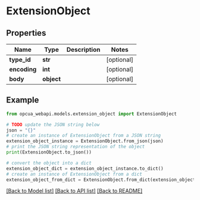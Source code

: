 # ExtensionObject


## Properties

Name | Type | Description | Notes
------------ | ------------- | ------------- | -------------
**type_id** | **str** |  | [optional] 
**encoding** | **int** |  | [optional] 
**body** | **object** |  | [optional] 

## Example

```python
from opcua_webapi.models.extension_object import ExtensionObject

# TODO update the JSON string below
json = "{}"
# create an instance of ExtensionObject from a JSON string
extension_object_instance = ExtensionObject.from_json(json)
# print the JSON string representation of the object
print(ExtensionObject.to_json())

# convert the object into a dict
extension_object_dict = extension_object_instance.to_dict()
# create an instance of ExtensionObject from a dict
extension_object_from_dict = ExtensionObject.from_dict(extension_object_dict)
```
[[Back to Model list]](../README.md#documentation-for-models) [[Back to API list]](../README.md#documentation-for-api-endpoints) [[Back to README]](../README.md)


